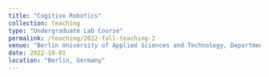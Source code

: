 ```yaml
---
title: "Cogitive Robotics"
collection: teaching
type: "Undergraduate Lab Course"
permalink: /teaching/2022-fall-teaching-2
venue: "Berlin University of Applied Sciences and Technology, Department of Electrical Engineering"
date: 2022-10-01
location: "Berlin, Germany"
---
```


